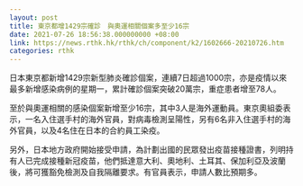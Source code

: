 ```yaml
---
layout: post
title: 東京都增1429宗確診　與奧運相關個案多至少16宗
date: 2021-07-26 18:56:38.000000000 +08:00
link: https://news.rthk.hk/rthk/ch/component/k2/1602666-20210726.htm
categories: rthk
---
```


日本東京都新增1429宗新型肺炎確診個案，連續7日超過1000宗，亦是疫情以來最多新增感染病例的星期一，累計確診個案突破20萬宗，重症患者增至78人。

至於與奧運相關的感染個案新增至少16宗，其中3人是海外運動員。東京奧組委表示，一名入住選手村的海外官員，對病毒檢測呈陽性，另有6名非入住選手村的海外官員，以及4名住在日本的合約員工染疫。

另外，日本地方政府開始接受申請，為計劃出國的民眾發出疫苗接種證書，列明持有人已完成接種新冠疫苗，他們抵達意大利、奧地利、土耳其、保加利亞及波蘭後，將可獲豁免檢測及自我隔離要求。有官員表示，申請人數比預期多。
